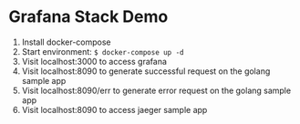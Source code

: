 # Grafana Stack Demo

1. Install docker-compose
2. Start environment: `$ docker-compose up -d`
3. Visit localhost:3000 to access grafana
3. Visit localhost:8090 to generate successful request on the golang sample app
3. Visit localhost:8090/err to generate error request on the golang sample app
4. Visit localhost:8090 to access jaeger sample app

